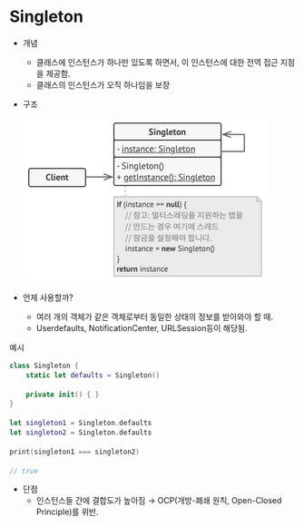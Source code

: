 # Singleton

- 개념
    - 클래스에 인스턴스가 하나만 있도록 하면서, 이 인스턴스에 대한 전역 접근 지점을 제공함.
    - 클래스의 인스턴스가 오직 하나임을 보장
- 구조
    
    ![Singleton](Images/singleton_uml.png)
    
- 언제 사용할까?
    - 여러 개의 객체가 같은 객체로부터 동일한 상태의 정보를 받아와야 할 때.
    - Userdefaults, NotificationCenter, URLSession등이 해당됨.

예시

```swift
class Singleton {
    static let defaults = Singleton()

    private init() { }
}

let singleton1 = Singleton.defaults
let singleton2 = Singleton.defaults

print(singleton1 === singleton2)

// true
```

- 단점
    - 인스턴스들 간에 결합도가 높아짐 → OCP(개방-폐쇄 원칙, Open-Closed Principle)를 위반.
